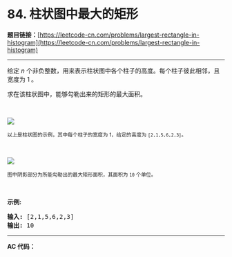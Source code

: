 # 84. 柱状图中最大的矩形

**题目链接：**[https://leetcode-cn.com/problems/largest-rectangle-in-histogram](https://leetcode-cn.com/problems/largest-rectangle-in-histogram)

---

<div class="content__1Y2H">
 <div class="notranslate">
  <p>给定 <em>n</em> 个非负整数，用来表示柱状图中各个柱子的高度。每个柱子彼此相邻，且宽度为 1 。</p> 
  <p>求在该柱状图中，能够勾勒出来的矩形的最大面积。</p> 
  <p>&nbsp;</p> 
  <p><img src="https://assets.leetcode-cn.com/aliyun-lc-upload/uploads/2018/10/12/histogram.png"></p> 
  <p><small>以上是柱状图的示例，其中每个柱子的宽度为 1，给定的高度为&nbsp;<code>[2,1,5,6,2,3]</code>。</small></p> 
  <p>&nbsp;</p> 
  <p><img src="https://assets.leetcode-cn.com/aliyun-lc-upload/uploads/2018/10/12/histogram_area.png"></p> 
  <p><small>图中阴影部分为所能勾勒出的最大矩形面积，其面积为&nbsp;<code>10</code>&nbsp;个单位。</small></p> 
  <p>&nbsp;</p> 
  <p><strong>示例:</strong></p> 
  <pre class="language-text"><strong>输入:</strong> [2,1,5,6,2,3]
<strong>输出:</strong> 10</pre> 
 </div>
</div>

---

**AC 代码：**

```java

```